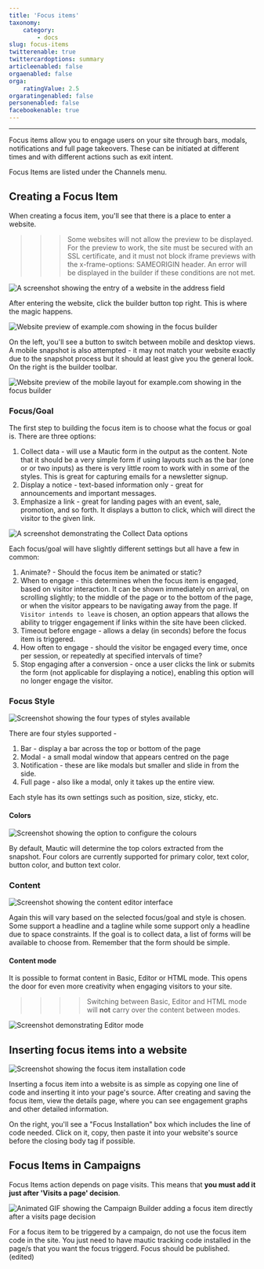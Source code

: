 ```yaml
---
title: 'Focus items'
taxonomy:
    category:
        - docs
slug: focus-items
twitterenable: true
twittercardoptions: summary
articleenabled: false
orgaenabled: false
orga:
    ratingValue: 2.5
orgaratingenabled: false
personenabled: false
facebookenable: true
---
```


---
Focus items allow you to engage users on your site through bars, modals, notifications and full page takeovers. These can be initiated at different times and with different actions such as exit intent.

Focus Items are listed under the Channels menu.

## Creating a Focus Item

When creating a focus item, you'll see that there is a place to enter a website. 

>>> Some websites will not allow the preview to be displayed. For the preview to work, the site must be secured with an SSL certificate, and it must not block iframe previews with the x-frame-options: SAMEORIGIN header. An error will be displayed in the builder if these conditions are not met.
 
![A screenshot showing the entry of a website in the address field](step_1.png)

After entering the website, click the builder button top right. This is where the magic happens.

![Website preview of example.com showing in the focus builder](step_2.png)
 
On the left, you'll see a button to switch between mobile and desktop views. A mobile snapshot is also attempted - it may not match your website exactly due to the snapshot process but it should at least give you the general look. On the right is the builder toolbar.   

![Website preview of the mobile layout for example.com showing in the focus builder](step_3.png)

### Focus/Goal

The first step to building the focus item is to choose what the focus or goal is. There are three options:

1. Collect data - will use a Mautic form in the output as the content. Note that it should be a very simple form if using layouts such as the bar (one or or two inputs) as there is very little room to work with in some of the styles. This is great for capturing emails for a newsletter signup.
1. Display a notice - text-based information only - great for announcements and important messages.
1. Emphasize a link - great for landing pages with an event, sale, promotion, and so forth. It displays a button to click, which will direct the visitor to the given link.

![A screenshot demonstrating the Collect Data options](step_4.png)

Each focus/goal will have slightly different settings but all have a few in common:
  
1. Animate? - Should the focus item be animated or static?
1. When to engage - this determines when the focus item is engaged, based on visitor interaction. It can be shown immediately on arrival, on scrolling slightly; to the middle of the page or to the bottom of the page, or when the visitor appears to be navigating away from the page. If `Visitor intends to leave` is chosen, an option appears that allows the ability to trigger engagement if links within the site have been clicked.
1. Timeout before engage - allows a delay (in seconds) before the focus item is triggered.
1. How often to engage - should the visitor be engaged every time, once per session, or repeatedly at specified intervals of time? 
1. Stop engaging after a conversion - once a user clicks the link or submits the form (not applicable for displaying a notice), enabling this option will no longer engage the visitor.

### Focus Style

![Screenshot showing the four types of styles available](step_5.png)

There are four styles supported - 

1. Bar - display a bar across the top or bottom of the page
1. Modal - a small modal window that appears centred on the page
1. Notification - these are like modals but smaller and slide in from the side.
1. Full page - also like a modal, only it takes up the entire view.

Each style has its own settings such as position, size, sticky, etc.

#### Colors

![Screenshot showing the option to configure the colours](step_6.png)

By default, Mautic will determine the top colors extracted from the snapshot. Four colors are currently supported for primary color, text color, button color, and button text color.
 
### Content

![Screenshot showing the content editor interface](step_7.png)

Again this will vary based on the selected focus/goal and style is chosen. Some support a headline and a tagline while some support only a headline due to space constraints. If the goal is to collect data, a list of forms will be available to choose from. Remember that the form should be simple. 

#### Content mode

It is possible to format content in Basic, Editor or HTML mode. This opens the door for even more creativity when engaging visitors to your site.

>>>> Switching between Basic, Editor and HTML mode will **not** carry over the content between modes.

![Screenshot demonstrating Editor mode](html-mode.png)

## Inserting focus items into a website

![Screenshot showing the focus item installation code](step_8.png)

Inserting a focus item into a website is as simple as copying one line of code and inserting it into your page's source. After creating and saving the focus item, view the details page, where you can see engagement graphs and other detailed information. 

On the right, you'll see a  "Focus Installation" box which includes the line of code needed. Click on it, copy, then paste it into your website's source before the closing body tag if possible.

## Focus Items in Campaigns

Focus Items action depends on page visits. This means that **you must add it just after 'Visits a page' decision**.

![Animated GIF showing the Campaign Builder adding a focus item directly after a visits page decision](focus-campaign-action.gif)

For a focus item to be triggered by a campaign, do not use the focus item code in the site. You just need to have mautic tracking code installed in the page/s that you want the focus triggerd. Focus should be published. (edited)
